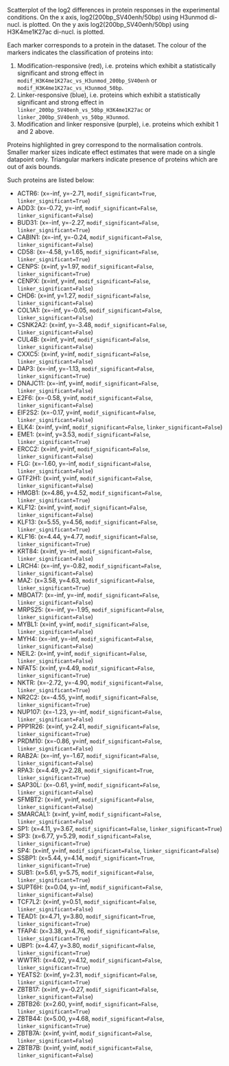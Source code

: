 
Scatterplot of the log2 differences in protein responses in the experimental conditions.
On the x axis, log2(200bp_SV40enh/50bp) using H3unmod di-nucl. is plotted. On the y axis log2(200bp_SV40enh/50bp) using H3K4me1K27ac di-nucl. is plotted.

Each marker corresponds to a protein in the dataset. The colour of the markers indicates the classification of proteins into:

1. Modification-responsive (red), i.e. proteins which exhibit a statistically significant and strong effect in `modif_H3K4me1K27ac_vs_H3unmod_200bp_SV40enh` or `modif_H3K4me1K27ac_vs_H3unmod_50bp`.
2. Linker-responsive (blue), i.e. proteins which exhibit a statistically significant and strong effect in `linker_200bp_SV40enh_vs_50bp_H3K4me1K27ac` or `linker_200bp_SV40enh_vs_50bp_H3unmod`.
3. Modification and linker responsive (purple), i.e. proteins which exhibit 1 and 2 above.

Proteins highlighted in grey correspond to the normalisation controls.
Smaller marker sizes indicate effect estimates that were made on a single datapoint only.
Triangular markers indicate presence of proteins which are out of axis bounds.

Such proteins are listed below:

   - ACTR6: (x=-inf, y=-2.71, `modif_significant=True`, `linker_significant=True`)
   - ADD3: (x=-0.72, y=-inf, `modif_significant=False`, `linker_significant=False`)
   - BUD31: (x=-inf, y=-2.27, `modif_significant=False`, `linker_significant=True`)
   - CABIN1: (x=-inf, y=-0.24, `modif_significant=False`, `linker_significant=False`)
   - CD58: (x=-4.58, y=1.65, `modif_significant=False`, `linker_significant=True`)
   - CENPS: (x=inf, y=1.97, `modif_significant=False`, `linker_significant=True`)
   - CENPX: (x=inf, y=inf, `modif_significant=False`, `linker_significant=False`)
   - CHD6: (x=inf, y=1.27, `modif_significant=False`, `linker_significant=False`)
   - COL1A1: (x=-inf, y=-0.05, `modif_significant=False`, `linker_significant=False`)
   - CSNK2A2: (x=inf, y=-3.48, `modif_significant=False`, `linker_significant=False`)
   - CUL4B: (x=inf, y=inf, `modif_significant=False`, `linker_significant=False`)
   - CXXC5: (x=inf, y=inf, `modif_significant=False`, `linker_significant=False`)
   - DAP3: (x=-inf, y=-1.13, `modif_significant=False`, `linker_significant=True`)
   - DNAJC11: (x=-inf, y=inf, `modif_significant=False`, `linker_significant=False`)
   - E2F6: (x=-0.58, y=inf, `modif_significant=False`, `linker_significant=False`)
   - EIF2S2: (x=-0.17, y=inf, `modif_significant=False`, `linker_significant=False`)
   - ELK4: (x=inf, y=inf, `modif_significant=False`, `linker_significant=False`)
   - EME1: (x=inf, y=3.53, `modif_significant=False`, `linker_significant=True`)
   - ERCC2: (x=inf, y=inf, `modif_significant=False`, `linker_significant=False`)
   - FLG: (x=-1.60, y=-inf, `modif_significant=False`, `linker_significant=False`)
   - GTF2H1: (x=inf, y=inf, `modif_significant=False`, `linker_significant=False`)
   - HMGB1: (x=4.86, y=4.52, `modif_significant=False`, `linker_significant=True`)
   - KLF12: (x=inf, y=inf, `modif_significant=False`, `linker_significant=False`)
   - KLF13: (x=5.55, y=4.56, `modif_significant=False`, `linker_significant=True`)
   - KLF16: (x=4.44, y=4.77, `modif_significant=False`, `linker_significant=True`)
   - KRT84: (x=inf, y=-inf, `modif_significant=False`, `linker_significant=False`)
   - LRCH4: (x=-inf, y=-0.82, `modif_significant=False`, `linker_significant=False`)
   - MAZ: (x=3.58, y=4.63, `modif_significant=False`, `linker_significant=True`)
   - MBOAT7: (x=-inf, y=-inf, `modif_significant=False`, `linker_significant=False`)
   - MRPS25: (x=-inf, y=-1.95, `modif_significant=False`, `linker_significant=False`)
   - MYBL1: (x=inf, y=inf, `modif_significant=False`, `linker_significant=False`)
   - MYH4: (x=-inf, y=-inf, `modif_significant=False`, `linker_significant=False`)
   - NEIL2: (x=inf, y=inf, `modif_significant=False`, `linker_significant=False`)
   - NFAT5: (x=inf, y=4.49, `modif_significant=False`, `linker_significant=True`)
   - NKTR: (x=-2.72, y=-4.90, `modif_significant=False`, `linker_significant=True`)
   - NR2C2: (x=-4.55, y=inf, `modif_significant=False`, `linker_significant=True`)
   - NUP107: (x=-1.23, y=-inf, `modif_significant=False`, `linker_significant=False`)
   - PPP1R26: (x=inf, y=2.41, `modif_significant=False`, `linker_significant=True`)
   - PRDM10: (x=-0.86, y=inf, `modif_significant=False`, `linker_significant=False`)
   - RAB2A: (x=-inf, y=-1.67, `modif_significant=False`, `linker_significant=False`)
   - RPA3: (x=4.49, y=2.28, `modif_significant=True`, `linker_significant=True`)
   - SAP30L: (x=-0.61, y=inf, `modif_significant=False`, `linker_significant=False`)
   - SFMBT2: (x=inf, y=inf, `modif_significant=False`, `linker_significant=False`)
   - SMARCAL1: (x=inf, y=inf, `modif_significant=False`, `linker_significant=False`)
   - SP1: (x=4.11, y=3.67, `modif_significant=False`, `linker_significant=True`)
   - SP3: (x=6.77, y=5.29, `modif_significant=False`, `linker_significant=True`)
   - SP4: (x=inf, y=inf, `modif_significant=False`, `linker_significant=False`)
   - SSBP1: (x=5.44, y=4.14, `modif_significant=True`, `linker_significant=True`)
   - SUB1: (x=5.61, y=5.75, `modif_significant=False`, `linker_significant=True`)
   - SUPT6H: (x=0.04, y=-inf, `modif_significant=False`, `linker_significant=False`)
   - TCF7L2: (x=inf, y=0.51, `modif_significant=False`, `linker_significant=False`)
   - TEAD1: (x=4.71, y=3.80, `modif_significant=True`, `linker_significant=True`)
   - TFAP4: (x=3.38, y=4.76, `modif_significant=False`, `linker_significant=True`)
   - UBP1: (x=4.47, y=3.80, `modif_significant=False`, `linker_significant=True`)
   - WWTR1: (x=4.02, y=4.12, `modif_significant=False`, `linker_significant=True`)
   - YEATS2: (x=inf, y=2.31, `modif_significant=False`, `linker_significant=True`)
   - ZBTB17: (x=inf, y=-0.27, `modif_significant=False`, `linker_significant=False`)
   - ZBTB26: (x=2.60, y=inf, `modif_significant=False`, `linker_significant=True`)
   - ZBTB44: (x=5.00, y=4.68, `modif_significant=False`, `linker_significant=True`)
   - ZBTB7A: (x=inf, y=inf, `modif_significant=False`, `linker_significant=False`)
   - ZBTB7B: (x=inf, y=inf, `modif_significant=False`, `linker_significant=False`)
        